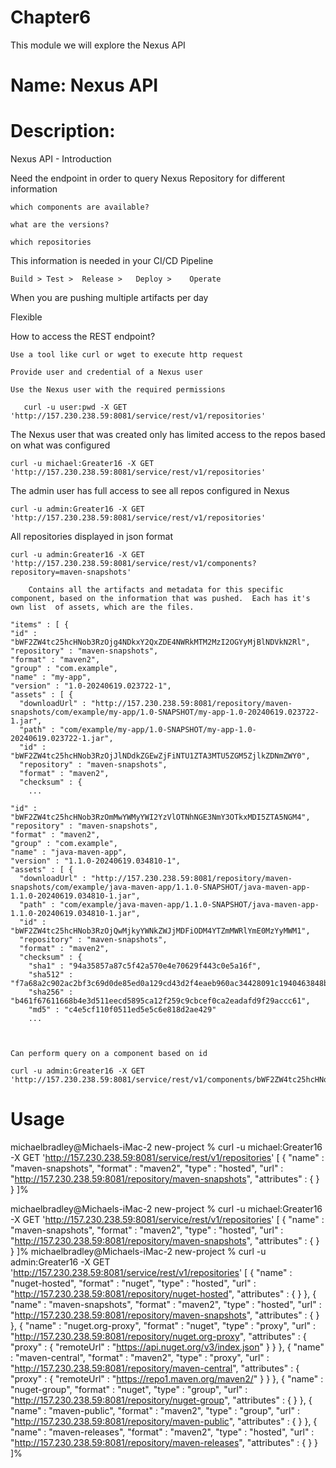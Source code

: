 # Chapter6
This module we will explore the Nexus API

# Name: Nexus API

# Description: 

Nexus API - Introduction

Need the endpoint in order to query Nexus Repository for different information

    which components are available?

    what are the versions?

    which repositories

This information is needed in your CI/CD Pipeline

    Build > Test >  Release >   Deploy >    Operate

When you are pushing multiple artifacts per day

Flexible

How to access the REST endpoint?

    Use a tool like curl or wget to execute http request

    Provide user and credential of a Nexus user

    Use the Nexus user with the required permissions

       curl -u user:pwd -X GET 'http://157.230.238.59:8081/service/rest/v1/repositories'  




The Nexus user that was created only has limited access to the repos based on what was configured

    curl -u michael:Greater16 -X GET 'http://157.230.238.59:8081/service/rest/v1/repositories'

The admin user has full access to see all repos configured in Nexus

    curl -u admin:Greater16 -X GET 'http://157.230.238.59:8081/service/rest/v1/repositories'


All repositories displayed in json format



    curl -u admin:Greater16 -X GET 'http://157.230.238.59:8081/service/rest/v1/components?repository=maven-snapshots'

        Contains all the artifacts and metadata for this specific component, based on the information that was pushed.  Each has it's own list  of assets, which are the files.

    "items" : [ {
    "id" : "bWF2ZW4tc25hcHNob3RzOjg4NDkxY2QxZDE4NWRkMTM2MzI2OGYyMjBlNDVkN2Rl",
    "repository" : "maven-snapshots",
    "format" : "maven2",
    "group" : "com.example",
    "name" : "my-app",
    "version" : "1.0-20240619.023722-1",
    "assets" : [ {
      "downloadUrl" : "http://157.230.238.59:8081/repository/maven-snapshots/com/example/my-app/1.0-SNAPSHOT/my-app-1.0-20240619.023722-1.jar",
      "path" : "com/example/my-app/1.0-SNAPSHOT/my-app-1.0-20240619.023722-1.jar",
      "id" : "bWF2ZW4tc25hcHNob3RzOjJlNDdkZGEwZjFiNTU1ZTA3MTU5ZGM5ZjlkZDNmZWY0",
      "repository" : "maven-snapshots",
      "format" : "maven2",
      "checksum" : {
        ...

    "id" : "bWF2ZW4tc25hcHNob3RzOmMwYWMyYWI2YzVlOTNhNGE3NmY3OTkxMDI5ZTA5NGM4",
    "repository" : "maven-snapshots",
    "format" : "maven2",
    "group" : "com.example",
    "name" : "java-maven-app",
    "version" : "1.1.0-20240619.034810-1",
    "assets" : [ {
      "downloadUrl" : "http://157.230.238.59:8081/repository/maven-snapshots/com/example/java-maven-app/1.1.0-SNAPSHOT/java-maven-app-1.1.0-20240619.034810-1.jar",
      "path" : "com/example/java-maven-app/1.1.0-SNAPSHOT/java-maven-app-1.1.0-20240619.034810-1.jar",
      "id" : "bWF2ZW4tc25hcHNob3RzOjQwMjkyYWNkZWJjMDFiODM4YTZmMWRlYmE0MzYyMWM1",
      "repository" : "maven-snapshots",
      "format" : "maven2",
      "checksum" : {
        "sha1" : "94a35857a87c5f42a570e4e70629f443c0e5a16f",
        "sha512" : "f7a68a2c902ac2bf3c69d0de85ed0a129cd43d2f4eaeb960ac34428091c1940463848b3041a31390e5e10523d2b54a594c7edba82c4d547f2dc2512dd3a5b643",
        "sha256" : "b461f67611668b4e3d511eecd5895ca12f259c9cbcef0ca2eadafd9f29accc61",
        "md5" : "c4e5cf110f0511ed5e5c6e818d2ae429"
        ...



    Can perform query on a component based on id

    curl -u admin:Greater16 -X GET 'http://157.230.238.59:8081/service/rest/v1/components/bWF2ZW4tc25hcHNob3RzOjg4NDkxY2QxZDE4NWRkMTM2MzI2OGYyMjBlNDVkN2Rl'




# Usage

michaelbradley@Michaels-iMac-2 new-project %  curl -u michael:Greater16 -X GET 'http://157.230.238.59:8081/service/rest/v1/repositories'
[ {
  "name" : "maven-snapshots",
  "format" : "maven2",
  "type" : "hosted",
  "url" : "http://157.230.238.59:8081/repository/maven-snapshots",
  "attributes" : { }
} ]%   


michaelbradley@Michaels-iMac-2 new-project %  curl -u michael:Greater16 -X GET 'http://157.230.238.59:8081/service/rest/v1/repositories'
[ {
  "name" : "maven-snapshots",
  "format" : "maven2",
  "type" : "hosted",
  "url" : "http://157.230.238.59:8081/repository/maven-snapshots",
  "attributes" : { }
} ]%                                                                                                                                                                                                          michaelbradley@Michaels-iMac-2 new-project %  curl -u admin:Greater16 -X GET 'http://157.230.238.59:8081/service/rest/v1/repositories'
[ {
  "name" : "nuget-hosted",
  "format" : "nuget",
  "type" : "hosted",
  "url" : "http://157.230.238.59:8081/repository/nuget-hosted",
  "attributes" : { }
}, {
  "name" : "maven-snapshots",
  "format" : "maven2",
  "type" : "hosted",
  "url" : "http://157.230.238.59:8081/repository/maven-snapshots",
  "attributes" : { }
}, {
  "name" : "nuget.org-proxy",
  "format" : "nuget",
  "type" : "proxy",
  "url" : "http://157.230.238.59:8081/repository/nuget.org-proxy",
  "attributes" : {
    "proxy" : {
      "remoteUrl" : "https://api.nuget.org/v3/index.json"
    }
  }
}, {
  "name" : "maven-central",
  "format" : "maven2",
  "type" : "proxy",
  "url" : "http://157.230.238.59:8081/repository/maven-central",
  "attributes" : {
    "proxy" : {
      "remoteUrl" : "https://repo1.maven.org/maven2/"
    }
  }
}, {
  "name" : "nuget-group",
  "format" : "nuget",
  "type" : "group",
  "url" : "http://157.230.238.59:8081/repository/nuget-group",
  "attributes" : { }
}, {
  "name" : "maven-public",
  "format" : "maven2",
  "type" : "group",
  "url" : "http://157.230.238.59:8081/repository/maven-public",
  "attributes" : { }
}, {
  "name" : "maven-releases",
  "format" : "maven2",
  "type" : "hosted",
  "url" : "http://157.230.238.59:8081/repository/maven-releases",
  "attributes" : { }
} ]%                                       
    